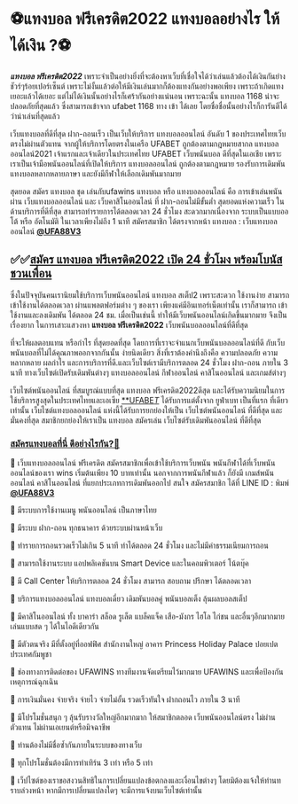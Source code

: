 # ⚽️แทงบอล ฟรีเครดิต2022 แทงบอลอย่างไร ให้ได้เงิน ?⚽️
 
***แทงบอล ฟรีเครดิต2022*** เพราะจำเป็นอย่างยิ่งที่จะต้องหาเว็บที่เชื่อใจได้ว่าเล่นแล้วต้องได้เงินกันย่างชัวร์ๆร้อยเปอร์เซ็นต์ เพราะไม่งั้นแล้วต่อให้มีเงินเล่นมากก็ต้องแทงกันอย่างพอเพียง เพราะถ้าเกิดแทงเยอะแล้วได้เยอะ แต่ไม่ได้เงินนั้นอย่างไรก็เศร้ากันอย่างแน่นอน เพราะฉะนั้น แทงบอล 1168 น่าจะปลอดภัยที่สุดแล้ว ซึ่งสามารถเข้าจาก ufabet 1168 ทาง เข้า ได้เลย โดยชื่อชื่อนั้นอย่างไรก็การันตีได้ว่าน่าเล่นที่สุดแล้ว

เว็บแทงบอลที่ดีที่สุด ฝาก-ถอนเร็ว เป็นเว็บให้บริการ แทงบอลออนไลน์ อันดับ 1 ของประเทศไทยเว็บตรงไม่ผ่านตัวแทน จากผู้ให้บริการโดยตรงในเครือ UFABET ถูกต้องตามกฎหมายสากล แทงบอล ออนไลน์2021 เจ้าแรกและเจ้าเดียวในประเทศไทย UFABET เว็บพนันบอล ดีที่สุดในเอเชีย เพราะเราเป็นเจ้ามือพนันออนไลน์ที่เปิดให้บริการ แทงบอลออนไลน์ ถูกต้องตามกฎหมาย รองรับการเดิมพันแทงบอลหลากหลายภาษา และยังมีกีฬาให้เลือกเดิมพันมากมาย

สุดยอด สมัคร แทงบอล ชุด เล่นกับufawins แทงบอล หรือ แทงบอลออนไลน์ คือ การเข้าเล่นพนันผ่าน เว็บแทงบอลออนไลน์ และ เว็บคาสิโนออนไลน์ ที่ ฝาก-ถอนไม่มีขั้นต่ำ สุดยอดแห่งความเร็ว ในด้านบริการที่ดีที่สุด สามารถทำรายการได้ตลอดเวลา 24 ชั่วโมง สะดวกมากเนื่องจาก ระบบเป็นแบบออโต้ หรือ อัตโนมัติ ในเวลาเพียงไม่ถึง 1 นาที สมัครสมาชิก ได้ตรงจากหน้า แทงบอล : เว็บแทงบอลออนไลน์ [**@UFA88V3**](https://line.me/R/ti/p/%40ufa88v3)

## ✅✅[สมัคร แทงบอล ฟรีเครดิต2022 เปิด 24 ชั่วโมง พร้อมโบนัสชวนเพื่อน](https://www.ufa88s.co/)

ซึ่งในปัจจุบันคนเรานิยมใช้บริการเว็บพนันออนไลน์ แทงบอล สเต็ป2 เพราะสะดวก ใช้งานง่าย สามารถเข้าใช้งานได้ตลอดเวลา ผ่านแพลตฟอร์มต่าง ๆ ของเรา เพียงแค่มีอินเทอร์เน็ตเท่านั้น เราก็สามารถ เข้าใช้งานและลงเดิมพัน ได้ตลอด 24 ชม. เมื่อเป็นเช่นนี้ ทำให้มีเว็บพนันออนไลน์เกิดขึ้นมากมาย จึงเป็นเรื่องยาก ในการเสาะแสวงหา **แทงบอล ฟรีเครดิต2022** เว็บพนันบอลออนไลน์ที่ดีที่สุด

ที่จะให้ผลตอบแทน หรือกำไร ที่สุดยอดที่สุด โดยการที่เราจะจำแนกเว็บพนันบอลออนไลน์ที่ดี กับเว็บพนันบอลที่ไม่ได้คุณภาพออกจากกันนั้น ง่ายนิดเดียว สิ่งที่เราต้องคำนึงถึงคือ ความปลอดภัย ความหลากหลาย ผลกำไร และการบริการที่ดี.และเว็บไซต์เรามีบริการตลอด 24 ชั่วโมง ฝาก-ถอน ภายใน 3 นาที ทางเว็บไซต์เปิดรับเดิมพันต่างๆ แทงบอลออนไลน์ กีฬาออนไลน์ คาสิโนออนไลน์ และเกมส์ต่างๆ

เว็บไซต์พนันออนไลน์ ที่สมบูรณ์แบบที่สุด แทงบอล ฟรีเครดิต2022ดีสุด และได้รับความนิยมในการใช้บริการสูงสุดในประเทศไทยและเอเซีย [**UFABE*T*](https://www.ufa88s.co/) ได้รับการแต่ตั้งจาก ยูฟ่าเบท เป็นที่แรก ที่เดียวเท่านั้น เว็บไซต์แทงบอลออนไลน์ แห่งนี้ได้รับการยกย่องให้เป็น เว็บไซต์พนันออนไลน์ ที่ดีที่สุด และมั่นคงที่สุด สมาชิกยกย่องให้เราเป็น แทงบอล สมัครเล่น เว็บไซต์รับเดิมพันออนไลน์ ที่ดีที่สุด

### [สมัครแทงบอลที่นี่ ดีอย่างไรกัน?💯](https://www.ufa88s.co/%e0%b9%81%e0%b8%97%e0%b8%87%e0%b8%9a%e0%b8%ad%e0%b8%a5-%e0%b8%9f%e0%b8%a3%e0%b8%b5%e0%b9%80%e0%b8%84%e0%b8%a3%e0%b8%94%e0%b8%b4%e0%b8%952022/)

📍 เว็บแทงบอลออนไลน์ ฟรีเครดิต สมัครสมาชิกเพื่อเข้าใช้บริการเว็บพนัน พนันกีฬาได้ที่เว็บพนันออนไลน์ของเรา wins เริ่มต้นเพียง 10 บาทเท่านั้น นอกจากการพนันกีฬาแล้ว ก็ยังมี เกมส์พนันออนไลน์ คาสิโนออนไลน์ ที่แยกประเภทการเดิมพันออกไป สนใจ สมัครสมาชิก ได้ที่ LINE ID : พิมพ์ [**@UFA88V3**](https://line.me/R/ti/p/%40ufa88v3)

📍 มีระบบการใช้งานเมนู พนันออนไลน์ เป็นภาษาไทย

📍 มีระบบ ฝาก-ถอน ทุกธนาคาร ด้วยระบบผ่านหน้าเว็บ

📍 ทำรายการถอนรวดเร็วไม่เกิน 5 นาที ทำได้ตลอด 24 ชั่วโมง และไม่มีค่าธรรมเนียมการถอน

📍 สามารถใช้งานระบบ แอปพลิเคชันบน Smart Device และในคอมพิวเตอร์ โน้ตบุ๊ค

📍 มี Call Center ให้บริการตลอด 24 ชั่วโมง สามารถ สอบถาม ปรึกษา ได้ตลอดเวลา

📍 บริการแทงบอลออนไลน์ แทงบอลเดี่ยว เดิมพันบอลคู่ พนันบอลเต็ง ลุ้นผลบอลสเต็ป

📍 มีคาสิโนออนไลน์ ทั้ง บาคาร่า สล็อด รูเล็ต แบล็คแจ็ค เสือ-มังกร ไฮโล ไก่ชน และอื่นๆอีกมากมาย เล่นแบบสด ๆ ได้ในไอดีเดียวกัน

📍 มีตัวตนจริง มีที่ตั้งอยู่ที่ออฟฟิศ สำนักงานใหญ่ อาคาร Princess Holiday Palace ปอยเปต ประเทศกัมพูชา

📍 ช่องทางการติดต่อของ UFAWINS ทางทีมงานจัดเตรียมไว้มากมาย UFAWINS และเพื่อป้องกันเหตุการณ์ฉุกเฉิน

📍 การเงินมั่นคง จ่ายจริง จ่ายไว จ่ายไม่อั้น รวดเร็วทันใจ ฝากถอนไว ภายใน 3 นาที

📍 มีโปรโมชั่นสนุก ๆ ลุ้นรับรางวัลใหญ่อีกมากมาก ให้สมาชิกตลอด เว็บพนันออนไลน์ตรง ไม่ผ่านตัวแทน ไม่ผ่านเอเยนต์หรือมิจฉาชีพ

📍 ท่านต้องไม่มีชื่อซ้ำกันภายในระบบของทางเว็บ

📍 ทุกโปรโมชั่นต้องมีการทำเทิร์น 3 เท่า หรือ 5 เท่า

📍 เว็ปไซต์ของเราขอสงวนสิทธิในการเปลี่ยนแปลงข้อตกลงและเงื่อนไขต่างๆ โดยมิต้องแจ้งให้ท่านทราบล่วงหน้า หากมีการเปลี่ยนแปลงใดๆ จะมีการแจ้งบนเว็บไซต์เท่านั้น
